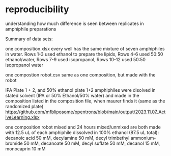 # reproducibility
understanding how much difference is seen between replicates in amphiphile preparations

Summary of data sets:

one composition.xlsx every well has the same mixture of seven amphiphiles in water. Rows 1-3 used ethanol to prepare the lipids, Rows 4-6 used 50:50 ethanol/water, Rows 7-9 used isopropanol, Rows 10-12 used 50:50 isopropanol water 

one compostion robot.csv same as one composition, but made with the robot

IPA Plate 1 + 2, and 50% ethanol plate 1+2 amphiphiles were disolved in stated solvent (IPA or 50% Ethanol/50% water) and made in the composition listed in the composition file, when maurer finds it (same as the randomized plate) https://github.com/mfbliposome/opentrons/blob/main/output/2023.11.07_ActiveLearning.xlsx 

one composition robot mixed and 24 hours mixed/unmixed are both made with 12.5 uL of each amphiphile dissolved in 100% ethanol (87.5 uL total): decanoic acid 50 mM, decylamine 50 mM, decyl trimbethyl ammonium-bromide 50 mM, decanoate 50 mM, decyl suflate 50 mM, decanol 15 mM, monocaprin 10 mM
